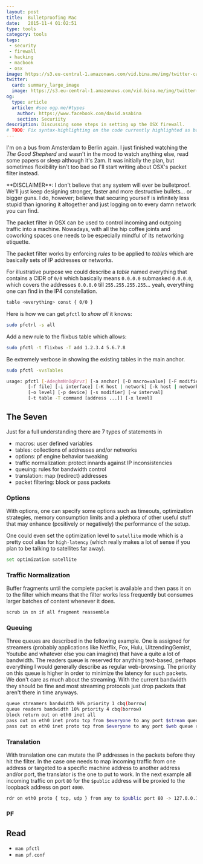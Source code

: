 ```yaml
---
layout: post
title:  Bulletproofing Mac
date:   2015-11-4 01:02:51
type: tools
category: tools
tags:
 - security
 - firewall
 - hacking
 - macbook
 - osx
image: https://s3.eu-central-1.amazonaws.com/vid.bina.me/img/twitter-cards/es6const_thumb.png
twitter:
  card: summary_large_image
  image: https://s3.eu-central-1.amazonaws.com/vid.bina.me/img/twitter-cards/es6const1.png
og:
  type: article
  article: #see ogp.me/#types
    author: https://www.facebook.com/david.asabina
    section: Securiity
description: Discussing some steps in setting up the OSX firewall.
# TODO: Fix syntax-highlighting on the code currently highlighted as bash while it isn't bash
---
```


I'm on a bus from Amsterdam to Berlin again. I just finished watching the
_The Good Shepherd_ and wasn't in the mood to watch anything else, read some
papers or sleep although it's 2am. It was initially the plan, but sometimes
flexibility isn't too bad so I'll start writing about OSX's packet filter
instead.

<div class="element note">
**DISCLAIMER**: I don't believe that any system will ever be bulletproof.
We'll just keep designing stronger, faster and more destructive bullets... or 
bigger guns. I do, however; believe that securing yourself is infinitely less
stupid than ignoring it altogether and just logging on to every damn network
you can find.
</div>

The packet filter in OSX can be used to control incoming and outgoing traffic
into a machine. Nowadays, with all the hip coffee joints and coworking
spaces one needs to be especially mindful of its networking etiquette.

The packet filter works by enforcing _rules_ to be applied to _tables_ which
are basically sets of IP addresses or networks.

For illustrative purpose we could describe a _table_ named everything that
contains a CIDR of `0/0` which basically means `0.0.0.0` submasked `0.0.0.0`,
which covers the addresses `0.0.0.0` till `255.255.255.255`... yeah, everything
one can find in the IP4 constellation.

```bash
table <everything> const { 0/0 }
```

Here is how we can get `pfctl` to _show all_ it knows:

```bash
sudo pfctrl -s all
```

Add a new rule to the flixbus table which allows:

```bash
sudo pfctl -t flixbus -T add 1.2.3.4 5.6.7.8
```

Be extremely verbose in showing the existing tables in the main anchor.

```bash
sudo pfctl -vvsTables
```


```bash
usage: pfctl [-AdeghmNnOqRrvz] [-a anchor] [-D macro=value] [-F modifier]
        [-f file] [-i interface] [-K host | network] [-k host | network]
        [-o level] [-p device] [-s modifier] [-w interval]
        [-t table -T command [address ...]] [-x level]
```

## The Seven
Just for a full understanding there are 7 types of statements in 

 - macros: user defined variables
 - tables: collections of addresses and/or networks
 - options: pf engine behavior tweaking
 - traffic normalization: protect innards against IP inconsistencies
 - queuing: rules for bandwidth control
 - translation: map (redirect) addresses
 - packet filtering: block or pass packets

### Options
With options, one can specify some options such as timeouts, optimization
strategies, memory consumption limits and a plethora of other useful stuff that
may enhance (positively or negatively) the performance of the setup.

One could even set the optimization level to `satellite` mode which is a
pretty cool alias for `high-latency` (which really makes a lot of sense if you
plan to be talking to satellites far away).

```bash
set optimization satellite
```


### Traffic Normalization
Buffer fragments until the complete packet is available and then pass it on to
the filter which means that the filter works less frequently but consumes
larger batches of content whenever it does.

```bash
scrub in on if all fragment reassemble
```

### Queuing
Three queues are described in the following example. One is assigned for
streamers (probably applications like Netflix, Fox, Hulu, UitzendingGemist,
Youtube and whatever else you can imagine) that have a quite a lot of
bandwidth. The readers queue is reserved for anything text-based, perhaps
everything I would generally describe as regular web-browsing. The priority on
this queue is higher in order to minimize the latency for such packets. We don't
care as much about the streaming. With the current bandwidth they should be
fine and most streaming protocols just drop packets that aren't there in time
anyways.

```bash
queue streamers bandwidth 90% priority 1 cbq(borrow)
queue readers bandwidth 10% priority 4 cbq(borrow)
block return out on eth0 inet all
pass out on eth0 inet proto tcp from $everyone to any port $stream queue streamers
pass out on eth0 inet proto tcp from $everyone to any port $web queue readers
```

### Translation
With translation one can mutate the IP addresses in the packets before they
hit the filter. In the case one needs to map incoming traffic from one address
or targeted to a specific machine address to another address and/or port, the
translator is the one to put to work. In the next example all incoming traffic
on port `80` for the `$public` address will be proxied to the loopback address
on port `4000`.

```bash
rdr on eth0 proto { tcp, udp } from any to $public port 80 -> 127.0.0.1 port 4000
```

### PF

## Read

 - `man pfctl`
 - `man pf.conf`
